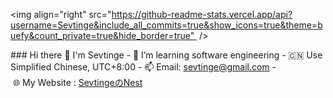 <!-- 
**Sevtinge/Sevtinge** is a ✨ _special_ ✨ repository because its `README.md` (this file) appears on your GitHub profile. 
  
 Here are some ideas to get you started: 
  
 - 🔭 I’m currently working on ... 
 - 🌱 I’m currently learning ... 
 - 👯 I’m looking to collaborate on ... 
 - 🤔 I’m looking for help with ... 
 - 💬 Ask me about ... 
 - 📫 How to reach me: ... 
 - 😄 Pronouns: ... 
 - ⚡ Fun fact: ... 
--> 

<img align="right" src="https://github-readme-stats.vercel.app/api?username=Sevtinge&include_all_commits=true&show_icons=true&theme=buefy&count_private=true&hide_border=true"  />
  
### Hi there 👋 I'm Sevtinge
- 🌱 I’m learning software engineering
- 🇨🇳 Use Simplified Chinese, UTC+8:00
- 📫 Email: sevtinge@gmail.com
- 🌐 My Website : [SevtingeのNest](https://sevtinge.cn)
 